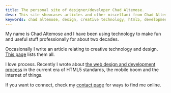 ```yaml
---
title: The personal site of designer/developer Chad Altemose.
desc: This site showcases articles and other miscellani from Chad Altemose, a web designer and developer with a successful 20-year career track.
keywords: chad altemose, design, creative technology, html5, development
---
```


My name is Chad Altemose and I have been using technology to make fun and useful stuff professionally for about two decades. 

<!-- If you're interested in my career, see the [work page](/work).
 -->

Occasionally I write an article relating to creative technology and design. [This page](/articles) lists them all.

I love process. Recently I wrote about [the web design and development process](/articles/2013/09/24/site-inspiration/) in the current era of HTML5 standards, the mobile boom and the internet of things.

If you want to connect, check my [contact page](/contact) for ways to find me online.
